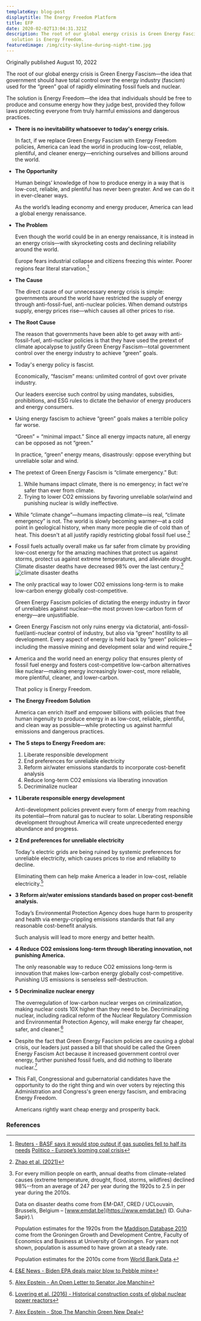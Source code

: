 ```yaml
---
templateKey: blog-post
displaytitle: The Energy Freedom Platform
title: EFP
date: 2020-02-02T13:04:31.321Z
description: The root of our global energy crisis is Green Energy Fascism. The
  solution is Energy Freedom.
featuredimage: /img/city-skyline-during-night-time.jpg
---
```

Originally published August 10, 2022

The root of our global energy crisis is Green Energy Fascism—the idea that government should have total control over the energy industry (fascism) used for the “green” goal of rapidly eliminating fossil fuels and nuclear.

The solution is Energy Freedom—the idea that individuals should be free to produce and consume energy how they judge best, provided they follow laws protecting everyone from truly harmful emissions and dangerous practices.

- **There is no inevitability whatsoever to today's energy crisis.**

    In fact, if we replace Green Energy Fascism with Energy Freedom policies, America can lead the world in producing low-cost, reliable, plentiful, and cleaner energy—enriching ourselves and billions around the world.

- **The Opportunity**

    Human beings’ knowledge of how to produce energy in a way that is low-cost, reliable, and plentiful has never been greater. And we can do it in ever-cleaner ways.

    As the world’s leading economy and energy producer, America can lead a global energy renaissance.

- **The Problem**

    Even though the world could be in an energy renaissance, it is instead in an energy crisis—with skyrocketing costs and declining reliability around the world.

    Europe fears industrial collapse and citizens freezing this winter. Poorer regions fear literal starvation.[^1]

- **The Cause**

    The direct cause of our unnecessary energy crisis is simple: governments around the world have restricted the supply of energy through anti-fossil-fuel, anti-nuclear policies. When demand outstrips supply, energy prices rise—which causes all other prices to rise.

- **The Root Cause**

    The reason that governments have been able to get away with anti-fossil-fuel, anti-nuclear policies is that they have used the pretext of climate apocalypse to justify Green Energy Fascism—total government control over the energy industry to achieve “green” goals.

- Today's energy policy is fascist.

   Economically, “fascism” means: unlimited control of govt over private industry.

    Our leaders exercise such control by using mandates, subsidies, prohibitions, and ESG rules to dictate the behavior of energy producers and energy consumers.

- Using energy fascism to achieve “green” goals makes a terrible policy far worse.

    “Green” = “minimal impact.” Since all energy impacts nature, all energy can be opposed as not “green.”

    In practice, “green” energy means, disastrously: oppose everything but unreliable solar and wind.

- The pretext of Green Energy Fascism is “climate emergency.” But:

    1. While humans impact climate, there is no emergency; in fact we're safer than ever from climate.
    2. Trying to lower CO2 emissions by favoring unreliable solar/wind and punishing nuclear is wildly ineffective.

- While “climate change”—humans impacting climate—is real, “climate emergency” is not. The world is slowly becoming warmer—at a cold point in geological history, when many more people die of cold than of heat. This doesn't at all justify rapidly restricting global fossil fuel use.[^2]

- Fossil fuels actually overall make us far safer from climate by providing low-cost energy for the amazing machines that protect us against storms, protect us against extreme temperatures, and alleviate drought. Climate disaster deaths have decreased 98% over the last century.[^3]
![climate disaster deaths](/img/art-03-more-fossil-fuel-use-plummeting-climate-related-disaster-deaths.png)

- The only practical way to lower CO2 emissions long-term is to make low-carbon energy globally cost-competitive.

    Green Energy Fascism policies of dictating the energy industry in favor of unreliables against nuclear—the most proven low-carbon form of energy—are unjustifiable.

- Green Energy Fascism not only ruins energy via dictatorial, anti-fossil-fuel/anti-nuclear control of industry, but also via “green” hostility to all development. Every aspect of energy is held back by “green” policies—including the massive mining and development solar and wind require.[^4]

- America and the world need an energy policy that ensures plenty of fossil fuel energy and fosters cost-competitive low-carbon alternatives like nuclear—making energy increasingly lower-cost, more reliable, more plentiful, cleaner, and lower-carbon.

    That policy is Energy Freedom.

- **The Energy Freedom Solution**

    America can enrich itself and empower billions with policies that free human ingenuity to produce energy in as low-cost, reliable, plentiful, and clean way as possible—while protecting us against harmful emissions and dangerous practices.

- **The 5 steps to Energy Freedom are:**
    1. Liberate responsible development
    2. End preferences for unreliable electricity
    3. Reform air/water emissions standards to incorporate cost-benefit analysis
    4. Reduce long-term CO2 emissions via liberating innovation
    5. Decriminalize nuclear
    
- **1 Liberate responsible energy development**

    Anti-development policies prevent every form of energy from reaching its potential—from natural gas to nuclear to solar. Liberating responsible development throughout America will create unprecedented energy abundance and progress.

- **2 End preferences for unreliable electricity**

    Today's electric grids are being ruined by systemic preferences for unreliable electricity, which causes prices to rise and reliability to decline.

    Eliminating them can help make America a leader in low-cost, reliable electricity.[^5]

- **3 Reform air/water emissions standards based on proper cost-benefit analysis.**

    Today’s Environmental Protection Agency does huge harm to prosperity and health via energy-crippling emissions standards that fail any reasonable cost-benefit analysis.

    Such analysis will lead to more energy and better health.

- **4 Reduce CO2 emissions long-term through liberating innovation, not punishing America.**

    The only reasonable way to reduce CO2 emissions long-term is innovation that makes low-carbon energy globally cost-competitive. Punishing US emissions is senseless self-destruction.

- **5 Decriminalize nuclear energy**

    The overregulation of low-carbon nuclear verges on criminalization, making nuclear costs 10X higher than they need to be. Decriminalizing nuclear, including radical reform of the Nuclear Regulatory Commission and Environmental Protection Agency, will make energy far cheaper, safer, and cleaner.[^6]

- Despite the fact that Green Energy Fascism policies are causing a global crisis, our leaders just passed a bill that should be called the Green Energy Fascism Act because it increased government control over energy, further punished fossil fuels, and did nothing to liberate nuclear.[^7]

- This Fall, Congressional and gubernatorial candidates have the opportunity to do the right thing and win over voters by rejecting this Administration and Congress's green energy fascism, and embracing Energy Freedom.

    Americans rightly want cheap energy and prosperity back.


### References

[^1]:
    [Reuters - BASF says it would stop output if gas supplies fell to half its needs](https://www.reuters.com/business/energy/basf-says-it-would-stop-output-if-gas-supplies-fell-half-its-needs-2022-03-30/)
    [Politico - Europe’s looming coal crisis](https://www.politico.eu/article/europe-coal-crisis-shortage-war-ukraine-russia-gas-reserves/)

[^2]: [Zhao et al. (2021)](https://doi.org/10.1016/S2542-5196(21)00081-4)

[^3]:
    For every million people on earth, annual deaths from climate-related causes (extreme temperature, drought, flood, storms, wildfires) declined 98%--from an average of 247 per year during the 1920s to 2.5 in per year during the 2010s.

    Data on disaster deaths come from EM-DAT, CRED / UCLouvain, Brussels, Belgium – [www.emdat.be](https://www.emdat.be/) (D. Guha-Sapir).\

    Population estimates for the 1920s from the [Maddison Database 2010](https://www.rug.nl/ggdc/historicaldevelopment/maddison/releases/maddison-database-2010) come from the Groningen Growth and Development Centre, Faculty of Economics and Business at University of Groningen. For years not shown, population is assumed to have grown at a steady rate.

    Population estimates for the 2010s come from [World Bank Data](https://data.worldbank.org/indicator/SP.POP.TOTL).

[^4]: [E&E News - Biden EPA deals major blow to Pebble mine](https://www.eenews.net/articles/biden-epa-seals-pebble-mines-fate/)

[^5]: [Alex Epstein - An Open Letter to Senator Joe Manchin](https://alexepstein.substack.com/p/an-open-letter-to-senator-joe-manchin)

[^6]: [Lovering et al. (2016) - Historical construction costs of global nuclear power reactors](https://doi.org/10.1016/j.enpol.2016.01.011)

[^7]: [Alex Epstein - Stop The Manchin Green New Deal](https://alexepstein.substack.com/p/stop-the-manchin-green-new-deal)